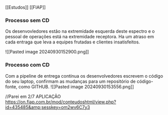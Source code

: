 [[Estudos]] [[FIAP]]

### Processo sem CD

Os desenvovledores estão na extremidade esquerda deste espectro e o pessoal de operações está na extremidade receptora.
Ha um atraso em cada entraga que leva a equipes frutadas e clientes insatisfeitos.

![[Pasted image 20240930152900.png]]

### Processo com CD

Com a pipeline de entrega contínua os desenvolvedores escrevem o código do seu laptop, confirmam as mudanças para um repositório de código-fonte, como GITHUB.
![[Pasted image 20240930153556.png]]

//Parei em 2/7 APLICAÇÃO https://on.fiap.com.br/mod/conteudoshtml/view.php?id=435485&amp;sesskey=om2wv6C7y3